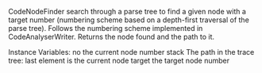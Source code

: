 CodeNodeFinder search through a parse tree to find a given node with a target number (numbering scheme based on a depth-first traversal of the parse tree). Follows the numbering scheme implemented in CodeAnalyserWriter. Returns the node found and the path to it.

Instance Variables:
	no	<SmallInteger>	the current node number
	stack	<OrderedCollection of ProgramNode>	The path in the trace tree: last element is the current node
	target	<SmallInteger>	the target node number
